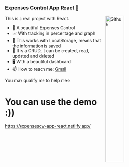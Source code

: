 ### Expenses Control App React 💸

<img width="35%" align="right" alt="Github" src="https://c.tenor.com/aU4TQZ5a0NAAAAAM/past-due-expenses-my-stimulus.gif" />

This is a real project with React.

- 💸 A beautiful Expenses Control
- 📈 With tracking in percentage and graph
- 💾 This works with LocalStorage, means that the information is saved
- 📝 It is a CRUD, it can be created, read, updated and deleted
- 🖥️ With a beautiful dashboard
- 📫 How to reach me: [Gmail](mailto:ivancamposwainer@gmail.com)

You may qualify me to help me⭐️ 

# You can use the demo :))
https://expensescw-app-react.netlify.app/
